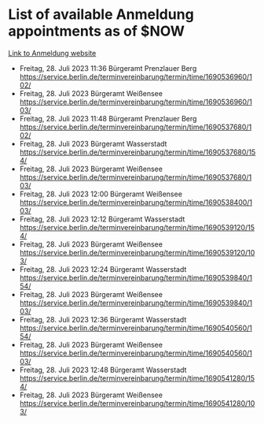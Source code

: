 # List of available Anmeldung appointments as of $NOW
[Link to Anmeldung website](https://service.berlin.de/terminvereinbarung/termin/tag.php?termin=1&anliegen[]=120686&dienstleisterlist=122210,122217,327316,122219,327312,122227,327314,122231,327346,122243,327348,122254,122252,329742,122260,329745,122262,329748,122271,327278,122273,327274,122277,327276,330436,122280,327294,122282,327290,122284,327292,122291,327270,122285,327266,122286,327264,122296,327268,150230,329760,122297,327286,122294,327284,122312,329763,122314,329775,122304,327330,122311,327334,122309,327332,317869,122281,327352,122279,329772,122283,122276,327324,122274,327326,122267,329766,122246,327318,122251,327320,122257,327322,122208,327298,122226,327300&herkunft=http%3A%2F%2Fservice.berlin.de%2Fdienstleistung%2F120686%2F)
- Freitag, 28. Juli 2023 11:36 Bürgeramt Prenzlauer Berg https://service.berlin.de/terminvereinbarung/termin/time/1690536960/102/
- Freitag, 28. Juli 2023  Bürgeramt Weißensee https://service.berlin.de/terminvereinbarung/termin/time/1690536960/103/
- Freitag, 28. Juli 2023 11:48 Bürgeramt Prenzlauer Berg https://service.berlin.de/terminvereinbarung/termin/time/1690537680/102/
- Freitag, 28. Juli 2023  Bürgeramt Wasserstadt https://service.berlin.de/terminvereinbarung/termin/time/1690537680/154/
- Freitag, 28. Juli 2023  Bürgeramt Weißensee https://service.berlin.de/terminvereinbarung/termin/time/1690537680/103/
- Freitag, 28. Juli 2023 12:00 Bürgeramt Weißensee https://service.berlin.de/terminvereinbarung/termin/time/1690538400/103/
- Freitag, 28. Juli 2023 12:12 Bürgeramt Wasserstadt https://service.berlin.de/terminvereinbarung/termin/time/1690539120/154/
- Freitag, 28. Juli 2023  Bürgeramt Weißensee https://service.berlin.de/terminvereinbarung/termin/time/1690539120/103/
- Freitag, 28. Juli 2023 12:24 Bürgeramt Wasserstadt https://service.berlin.de/terminvereinbarung/termin/time/1690539840/154/
- Freitag, 28. Juli 2023  Bürgeramt Weißensee https://service.berlin.de/terminvereinbarung/termin/time/1690539840/103/
- Freitag, 28. Juli 2023 12:36 Bürgeramt Wasserstadt https://service.berlin.de/terminvereinbarung/termin/time/1690540560/154/
- Freitag, 28. Juli 2023  Bürgeramt Weißensee https://service.berlin.de/terminvereinbarung/termin/time/1690540560/103/
- Freitag, 28. Juli 2023 12:48 Bürgeramt Wasserstadt https://service.berlin.de/terminvereinbarung/termin/time/1690541280/154/
- Freitag, 28. Juli 2023  Bürgeramt Weißensee https://service.berlin.de/terminvereinbarung/termin/time/1690541280/103/
